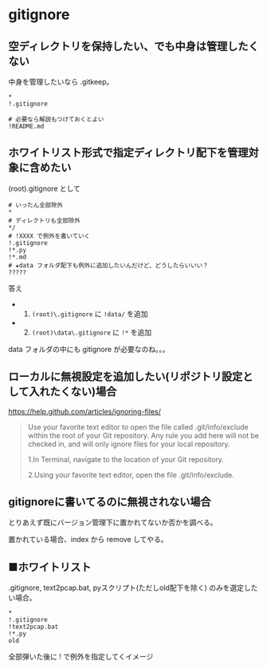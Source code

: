 # gitignore

## 空ディレクトリを保持したい、でも中身は管理したくない
中身を管理したいなら .gitkeep。

```
*
!.gitignore

# 必要なら解説もつけておくとよい
!README.md
```

## ホワイトリスト形式で指定ディレクトリ配下を管理対象に含めたい

(root)\.gitignore として

```
# いったん全部除外
*
# ディレクトリも全部除外
*/
# !XXXX で例外を書いていく
!.gitignore
!*.py
!*.md
# ★data フォルダ配下も例外に追加したいんだけど、どうしたらいいい？
?????

```

答え

- 1. `(root)\.gitignore` に `!data/` を追加
- 2. `(root)\data\.gitignore` に `!*` を追加

data フォルダの中にも gitignore が必要なのね。。。

## ローカルに無視設定を追加したい(リポジトリ設定として入れたくない)場合
https://help.github.com/articles/ignoring-files/

> Use your favorite text editor to open the file called .git/info/exclude within the root of your Git repository. Any rule you add here will not be checked in, and will only ignore files for your local repository.
> 
> 1.In Terminal, navigate to the location of your Git repository.
> 
> 2.Using your favorite text editor, open the file .git/info/exclude.

## gitignoreに書いてるのに無視されない場合
とりあえず既にバージョン管理下に置かれてないか否かを調べる。

置かれている場合、index から remove してやる。

## ■ホワイトリスト
.gitignore, text2pcap.bat, pyスクリプト(ただしold配下を除く)
のみを選定したい場合。

```
*
!.gitignore
!text2pcap.bat
!*.py
old
```

全部弾いた後に ! で例外を指定してくイメージ
